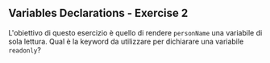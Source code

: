 ## Variables Declarations - Exercise 2

L'obiettivo di questo esercizio è quello di rendere `personName` una variabile di sola lettura. Qual è la keyword da utilizzare per dichiarare una variabile `readonly`?